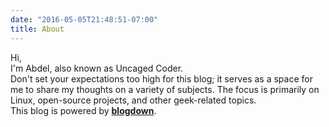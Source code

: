 ```yaml
---
date: "2016-05-05T21:48:51-07:00"
title: About
---
```


Hi,  
I'm Abdel, also known as Uncaged Coder.  
Don't set your expectations too high for this blog; it serves as a space for me to share my thoughts on a variety of subjects. The focus is primarily on Linux, open-source projects, and other geek-related topics.  
This blog is powered by [**blogdown**](https://github.com/rstudio/blogdown).
